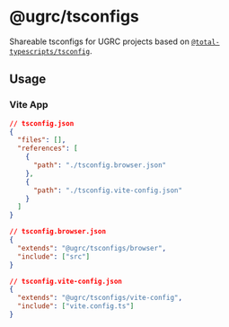 # @ugrc/tsconfigs

Shareable tsconfigs for UGRC projects based on [`@total-typescripts/tsconfig`](https://github.com/total-typescript/tsconfig).

## Usage

### Vite App

```json
// tsconfig.json
{
  "files": [],
  "references": [
    {
      "path": "./tsconfig.browser.json"
    },
    {
      "path": "./tsconfig.vite-config.json"
    }
  ]
}

// tsconfig.browser.json
{
  "extends": "@ugrc/tsconfigs/browser",
  "include": ["src"]
}

// tsconfig.vite-config.json
{
  "extends": "@ugrc/tsconfigs/vite-config",
  "include": ["vite.config.ts"]
}
```
